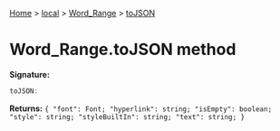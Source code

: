 [Home](./index) &gt; [local](local.md) &gt; [Word\_Range](local.word_range.md) &gt; [toJSON](local.word_range.tojson.md)

# Word\_Range.toJSON method


**Signature:**
```javascript
toJSON:
```
**Returns:** `{
            "font": Font;
            "hyperlink": string;
            "isEmpty": boolean;
            "style": string;
            "styleBuiltIn": string;
            "text": string;
        }`

